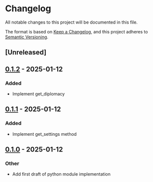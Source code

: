 # Changelog

All notable changes to this project will be documented in this file.

The format is based on [Keep a Changelog](https://keepachangelog.com/en/1.0.0/),
and this project adheres to [Semantic Versioning](https://semver.org/spec/v2.0.0.html).

## [Unreleased]

## [0.1.2](https://github.com/aoe2ct/aoe2rec/compare/aoe2rec-py-v0.1.1...aoe2rec-py-v0.1.2) - 2025-01-12

### Added

- Implement get_diplomacy

## [0.1.1](https://github.com/aoe2ct/aoe2rec/compare/aoe2rec-py-v0.1.0...aoe2rec-py-v0.1.1) - 2025-01-12

### Added

- Implement get_settings method

## [0.1.0](https://github.com/aoe2ct/aoe2rec/releases/tag/aoe2rec-py-v0.1.0) - 2025-01-12

### Other

- Add first draft of python module implementation
